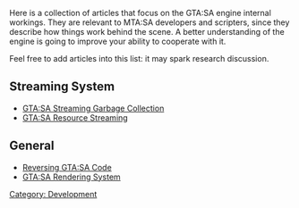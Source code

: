 Here is a collection of articles that focus on the GTA:SA engine internal workings. They are relevant to MTA:SA developers and scripters, since they describe how things work behind the scene. A better understanding of the engine is going to improve your ability to cooperate with it.

Feel free to add articles into this list: it may spark research discussion.

Streaming System
----------------

-   [GTA:SA Streaming Garbage Collection](/docs/gta-sa_streaming_garbage_collection.md "wikilink")
-   [GTA:SA Resource Streaming](/docs/gta-sa_resource_streaming.md "wikilink")

General
-------

-   [Reversing GTA:SA Code](/docs/reversing_gta-sa_code.md "wikilink")
-   [GTA:SA Rendering System](/docs/gta-sa_rendering_system.md "wikilink")

[Category: Development](/docs/category-_development.md "wikilink")
